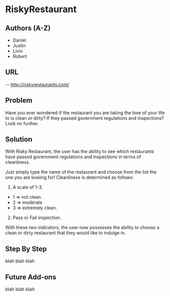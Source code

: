 # RiskyRestaurant

Authors (A-Z)
---
- Daniel
- Justin
- Livio
- Robert

## URL
--
http://riskyrestaurants.com/

Problem
---
Have you ever wondered if the restaurant you are taking the love of your life to is clean or dirty? If they passed government regulations and inspections? Look no further.

Solution
---
With Risky Restaurant, the user has the ability to see which restaurants have passed government regulations and inspections in terms of cleanliness. 

Just simply type the name of the restaurant and choose from the list the one you are looking for!
Cleanliness is determined as follows: 
1)	A scale of 1-3.
  -	1 => not clean.
  - 2 => moderate
  -	3 => extremely clean.
2)	Pass or Fail inspection.

With these two indicators, the user now possesses the ability to choose a clean or dirty restaurant that they would like to indulge in. 

Step By Step
---
blah blah blah

Future Add-ons
---
blah blah blah
